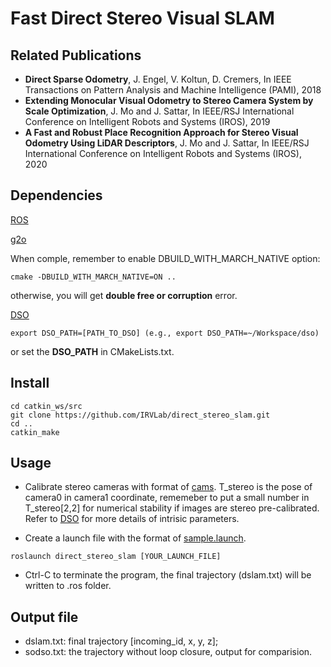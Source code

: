 # Fast Direct Stereo Visual SLAM
## Related Publications
- **Direct Sparse Odometry**, J. Engel, V. Koltun, D. Cremers, In IEEE Transactions on Pattern Analysis and Machine Intelligence (PAMI), 2018
- **Extending Monocular Visual Odometry to Stereo Camera System by Scale Optimization**, J. Mo and J. Sattar, In IEEE/RSJ International Conference on Intelligent Robots and Systems (IROS), 2019
- **A Fast and Robust Place Recognition Approach for Stereo Visual Odometry Using LiDAR Descriptors**, J. Mo and J. Sattar, In IEEE/RSJ International Conference on Intelligent Robots and Systems (IROS), 2020

## Dependencies
[ROS](https://www.ros.org/)

[g2o](https://github.com/RainerKuemmerle/g2o)

When comple, remember to enable DBUILD_WITH_MARCH_NATIVE option:
```
cmake -DBUILD_WITH_MARCH_NATIVE=ON ..
```
otherwise, you will get **double free or corruption** error.

[DSO](https://github.com/JakobEngel/dso)
```
export DSO_PATH=[PATH_TO_DSO] (e.g., export DSO_PATH=~/Workspace/dso)
```
or set the **DSO_PATH** in CMakeLists.txt.

## Install
```
cd catkin_ws/src
git clone https://github.com/IRVLab/direct_stereo_slam.git
cd ..
catkin_make
```

## Usage
- Calibrate stereo cameras with format of [cams](https://github.com/IRVLab/direct_stereo_slam/blob/master/cams). T_stereo is the pose of camera0 in camera1 coordinate, rememeber to put a small number in T_stereo[2,2] for numerical stability if images are stereo pre-calibrated. Refer to [DSO](https://github.com/JakobEngel/dso) for more details of intrisic parameters.

- Create a launch file with the format of [sample.launch](https://github.com/IRVLab/direct_stereo_slam/blob/master/launch/sample.launch).

```
roslaunch direct_stereo_slam [YOUR_LAUNCH_FILE]
```

- Ctrl-C to terminate the program, the final trajectory (dslam.txt) will be written to .ros folder.

## Output file
- dslam.txt: final trajectory [incoming_id, x, y, z];
- sodso.txt: the trajectory without loop closure, output for comparision.
